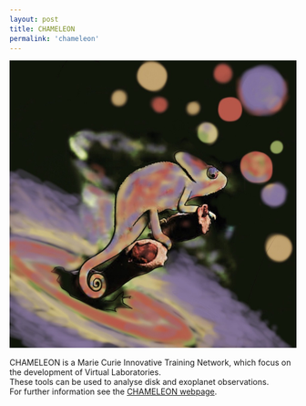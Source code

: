 ```yaml
---
layout: post
title: CHAMELEON
permalink: 'chameleon'
---
```


[<img src="/images/Chameleon.jpg" class="fit image">](/chameleon)

CHAMELEON is a Marie Curie Innovative Training Network, which focus on the development of Virtual Laboratories.  
These tools can be used to analyse disk and exoplanet observations.  
For further information see the [CHAMELEON webpage](https://chameleon.iwf.oeaw.ac.at/).
